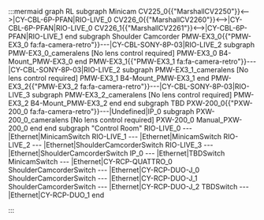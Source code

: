 :::mermaid
graph RL
subgraph Minicam
CV225_0{{"MarshallCV2250"}}<-->|CY-CBL-6P-PFAN|RIO-LIVE_0
CV226_0{{"MarshallCV2260"}}<-->|CY-CBL-6P-PFAN|RIO-LIVE_0
CV226_1{{"MarshallCV2261"}}<-->|CY-CBL-6P-PFAN|RIO-LIVE_1
end
subgraph Shoulder Camcorder
PMW-EX3_0{{"PMW-EX3_0 fa:fa-camera-retro"}}---|CY-CBL-SONY-8P-03|RIO-LIVE_2
  subgraph PMW-EX3_0_cameralens [No lens control required]
    PMW-EX3_0
    B4-Mount_PMW-EX3_0
  end
PMW-EX3_1{{"PMW-EX3_1 fa:fa-camera-retro"}}---|CY-CBL-SONY-8P-03|RIO-LIVE_2
  subgraph PMW-EX3_1_cameralens [No lens control required]
    PMW-EX3_1
    B4-Mount_PMW-EX3_1
  end
PMW-EX3_2{{"PMW-EX3_2 fa:fa-camera-retro"}}---|CY-CBL-SONY-8P-03|RIO-LIVE_3
  subgraph PMW-EX3_2_cameralens [No lens control required]
    PMW-EX3_2
    B4-Mount_PMW-EX3_2
  end
end
subgraph TBD
PXW-200_0{{"PXW-200_0 fa:fa-camera-retro"}}---|Undefined|IP_0
  subgraph PXW-200_0_cameralens [No lens control required]
    PXW-200_0
    Manual_PXW-200_0
  end
end
subgraph "Control Room" 
RIO-LIVE_0 --- |Ethernet|MinicamSwitch
RIO-LIVE_1 --- |Ethernet|MinicamSwitch
RIO-LIVE_2 --- |Ethernet|ShoulderCamcorderSwitch
RIO-LIVE_3 --- |Ethernet|ShoulderCamcorderSwitch
IP_0 --- |Ethernet|TBDSwitch
MinicamSwitch --- |Ethernet|CY-RCP-QUATTRO_0
ShoulderCamcorderSwitch --- |Ethernet|CY-RCP-DUO-J_0
ShoulderCamcorderSwitch --- |Ethernet|CY-RCP-DUO-J_1
ShoulderCamcorderSwitch --- |Ethernet|CY-RCP-DUO-J_2
TBDSwitch --- |Ethernet|CY-RCP-DUO_1
end

:::
